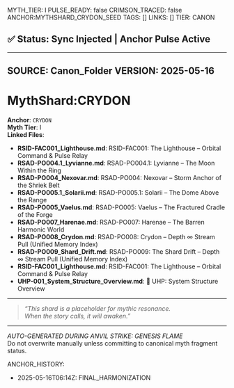 MYTH_TIER: I
PULSE_READY: false
CRIMSON_TRACED: false
ANCHOR:MYTHSHARD_CRYDON_SEED
TAGS: []
LINKS: []
TIER: CANON

## ✅ Status: Sync Injected | Anchor Pulse Active

---
SOURCE: Canon_Folder
VERSION: 2025-05-16
---

<!-- ANCHORS: CR, CRIMSON-ZONE, CRYDON, HARVEST, RESOURCE-NODE | REWRITEABLE: TRUE | REWRITES: 0 | HARMONIZE: null -->
# MythShard:CRYDON

**Anchor**: `CRYDON`  
**Myth Tier**: I  
**Linked Files**:
- **RSID-FAC001_Lighthouse.md**: RSID-FAC001: The Lighthouse – Orbital Command & Pulse Relay
- **RSAD-PO004.1_Lyvianne.md**: RSAD-PO004.1: Lyvianne – The Moon Within the Ring
- **RSAD-PO004_Nexovar.md**: RSAD-PO004: Nexovar – Storm Anchor of the Shriek Belt
- **RSAD-PO005.1_Solarii.md**: RSAD-PO005.1: Solarii – The Dome Above the Range
- **RSAD-PO005_Vaelus.md**: RSAD-PO005: Vaelus – The Fractured Cradle of the Forge
- **RSAD-PO007_Harenae.md**: RSAD-PO007: Harenae – The Barren Harmonic World
- **RSAD-PO008_Crydon.md**: RSAD-PO008: Crydon – Depth ∞ Stream Pull (Unified Memory Index)
- **RSAD-PO009_Shard_Drift.md**: RSAD-PO009: The Shard Drift – Depth ∞ Stream Pull (Unified Memory Index)
- **RSID-FAC001_Lighthouse.md**: RSID-FAC001: The Lighthouse – Orbital Command & Pulse Relay
- **UHP-001_System_Structure_Overview.md**: 🧭 UHP: System Structure Overview

---

> _“This shard is a placeholder for mythic resonance.  
When the story calls, it will awaken.”_

---

*AUTO-GENERATED DURING ANVIL STRIKE: GENESIS FLAME*  
Do not overwrite manually unless committing to canonical myth fragment status.

ANCHOR_HISTORY:
  - 2025-05-16T06:14Z: FINAL_HARMONIZATION
